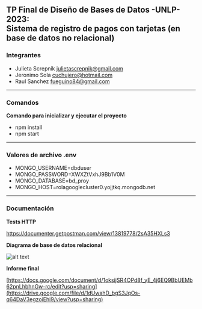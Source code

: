 
## TP Final de Diseño de Bases de Datos -UNLP- 2023: <br> Sistema de registro de pagos con tarjetas (en base de datos no relacional) ##

### Integrantes ###

- Julieta Screpnik julietascrepnik@gmail.com
- Jeronimo Sola cuchujero@hotmail.com
- Raul Sanchez fueguino84@gmail.com

---  

### Comandos ### 

**Comando para inicializar y ejecutar el proyecto**

- npm install
- npm start
  
---

### Valores de archivo .env ### 

- MONGO_USERNAME=dbduser
- MONGO_PASSWORD=XWXZtVxhJ9Bb1V0M
- MONGO_DATABASE=bd_proy
- MONGO_HOST=rolagooglecluster0.yojjtkq.mongodb.net

---

### Documentación ### 

**Tests HTTP**
  
https://documenter.getpostman.com/view/13819778/2sA35HXLs3

**Diagrama de base de datos relacional**

![alt text](https://imgbb.host/images/NQNKQ.png)

**Informe final**

[https://docs.google.com/document/d/1oksijSR4OPd8f_yE_4j6EQ9BbUEMb62pnLhbhnGw-rc/edit?usp=sharing](https://drive.google.com/file/d/1dUwahD_bgS3JqOs-q64DaV3egzoiEhi9/view?usp=sharing)
